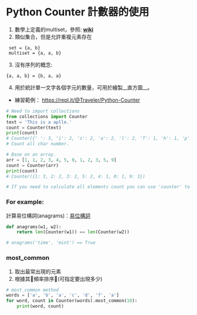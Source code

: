 # Python Counter 計數器的使用
1. 數學上定義的multiset，參照: [__wiki__](https://en.wikipedia.org/wiki/Multiset)
2. 類似集合，但是允許重複元素存在
```
 set = {a, b}
 multiset = {a, a, b}
```
3. 沒有序列的概念:
```
{a, a, b} = {b, a, a}
```
4. 用於統計單一文字各個字元的數量，可用於繪製__直方圖__。

* 練習範例： https://repl.it/@Traveler/Python-Counter


```python
# Need to import collections
from collections import Counter
text = 'This is a aplle.'
count = Counter(text)
print(count)
# Counter({' ': 3, 'i': 2, 's': 2, 'a': 2, 'l': 2, 'T': 1, 'h': 1, 'p': 1, 'e': 1, '.': 1})
# Count all char number.

# Base on an array.
arr = [1, 1, 2, 3, 4, 5, 0, 1, 2, 3, 5, 9]
count = Counter(arr)
print(count)
# Counter({1: 3, 2: 2, 3: 2, 5: 2, 4: 1, 0: 1, 9: 1})

# If you need to calculate all elements count you can use 'counter' to analytics.
```
### For example:
計算易位構詞(anagrams)：[易位構詞](https://cdlearth.wordpress.com/2010/05/03/anagram/)
```python
def anagrams(w1, w2):
    return len(Counter(w1)) == len(Counter(w2))

# anagrams('time', 'mint') == True
```
### most_common
1. 取出最常出現的元素
2. 根據其頻率排序(可指定要出現多少)
```python
# most_common method
words = ['a', 'b', 'a', 'c', 'd', 'f', 'a']
for word, count in Counter(words).most_common(10):
    print(word, count)
```
